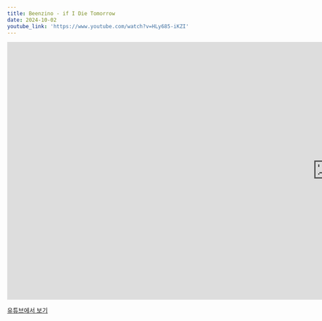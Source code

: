 ```yaml
---
title: Beenzino - if I Die Tomorrow
date: 2024-10-02
youtube_link: 'https://www.youtube.com/watch?v=HLy685-iKZI'
---
```


<iframe width="1500" height="600" src="https://www.youtube.com/embed/HLy685-iKZI" frameborder="0" allow="accelerometer; autoplay; clipboard-write; encrypted-media; gyroscope; picture-in-picture" allowfullscreen></iframe>

[유튜브에서 보기](https://www.youtube.com/watch?v=HLy685-iKZI)